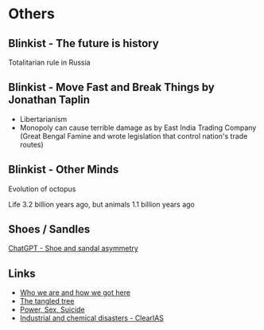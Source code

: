 # Others

## Blinkist - The future is history

Totalitarian rule in Russia

## Blinkist - Move Fast and Break Things by Jonathan Taplin

- Libertarianism
- Monopoly can cause terrible damage as by East India Trading Company (Great Bengal Famine and wrote legislation that control nation's trade routes)

## Blinkist - Other Minds

Evolution of octopus

Life 3.2 billion years ago, but animals 1.1 billion years ago

## Shoes / Sandles

[ChatGPT - Shoe and sandal asymmetry](https://chatgpt.com/share/68d59e3e-5354-8005-9533-d60fb88a7ea5)

## Links

- [Who we are and how we got here](../../book-summaries/who-we-are-and-how-we-got-here)
- [The tangled tree](../../book-summaries/the-tangled-tree)
- [Power, Sex, Suicide](../../book-summaries/power-sex-suicide)
- [Industrial and chemical disasters - ClearIAS](https://www.clearias.com/industrial-and-chemical-disasters/)

